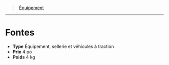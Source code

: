 ﻿---
!Equipment
Type: Équipement, sellerie et véhicules à traction
Price: 4 po
Weight: 4 kg
Id: equipment_hd.md#fontes
ParentLink: equipment_hd.md#Équipement
Name: Fontes
ParentName: Équipement
NameLevel: 1
---
> [Équipement](hd_equipment.md)

---

# Fontes

- **Type** Équipement, sellerie et véhicules à traction
- **Prix** 4 po
- **Poids** 4 kg


